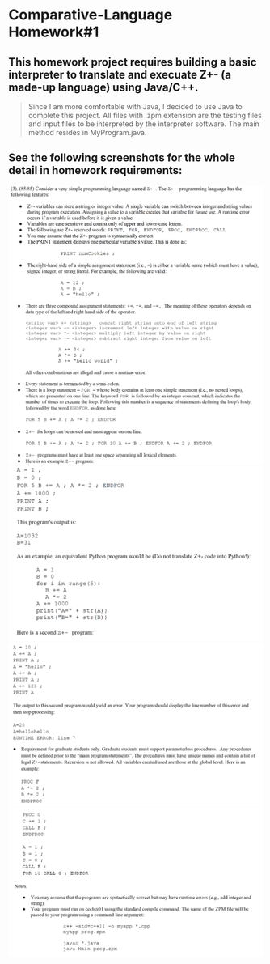 # Comparative-Language Homework#1
## This homework project requires building a basic interpreter to translate and execuate Z+- (a made-up language) using Java/C++. 
> Since I am more comfortable with Java, I decided to use Java to complete this project. 
> All files with .zpm extension are the testing files and input files to be interpreted by the interpreter software. 
> The main method resides in MyProgram.java. 

## See the following screenshots for the whole detail in homework requirements:
![Screenshot1](https://github.com/kaiLiGit/Comparative-Language/blob/master/Homework_1/ScreenShot1.png)
![Screenshot1](https://github.com/kaiLiGit/Comparative-Language/blob/master/Homework_1/Screenshot2.png)
![Screenshot1](https://github.com/kaiLiGit/Comparative-Language/blob/master/Homework_1/ScreenShot3.png)
![Screenshot1](https://github.com/kaiLiGit/Comparative-Language/blob/master/Homework_1/ScreenShot4.png)
![Screenshot1](https://github.com/kaiLiGit/Comparative-Language/blob/master/Homework_1/ScreenShot5.png)
